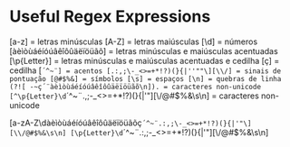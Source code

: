 # Useful Regex Expressions

[a-z] = letras minúsculas
[A-Z] = letras maiúsculas
[\d] = números
[àèìòùáéíóúâêîôûäëïöüãõ] = letras minúsculas e maiúsculas acentuadas
[\p{Letter}] = letras minúsculas e maiúsculas acentuadas e cedilha
[ç] = cedilha
[`´^~¨] = acentos
[.:,;\-_<>=+*!?)(}{|''""\][\\/] = sinais de pontuação
[@#$%&] = símbolos
[\s] = espaços
[\n] = quebras de linha
(?![ -~ç´¨àèìòùáéíóúâêîôûäëïöüãõ\n]). = caracteres non-unicode
[^\p{Letter}\d`´^~¨.,;\-_<>=+*!?)(}{|'"\][\\/@#$%&\s\n] = caracteres non-unicode

[a-zA-Z\dàèìòùáéíóúâêîôûäëïöüãõç`´^~¨.:,;\-_<>=+*!?)(}{|'"\][\\/@#$%&\s\n]
[\p{Letter}\d`´^~¨.:,;\-_<>=+*!?)(}{|'"\][\\/@#$%&\s\n]